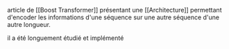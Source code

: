 article de [[Boost Transformer]] présentant une [[Architecture]] permettant d'encoder les informations d'une séquence sur une autre séquence d'une autre longueur. 

il a été longuement étudié et implémenté